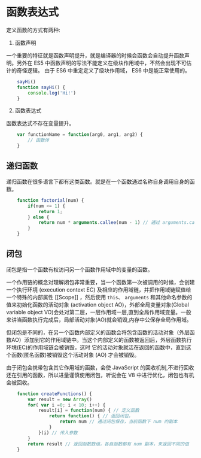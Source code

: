 # 函数表达式

定义函数的方式有两种:

1. 函数声明

一个重要的特征就是函数声明提升，就是编译器的时候会函数会自动提升函数声明。另外在 ES5 中函数声明的写法不能定义在级块作用域中，不然会出现不可估计的奇怪逻辑。 由于 ES6 中重定定义了级块作用域， ES6 中是能正常使用的。

```javascript
    sayHi()
    function sayHi() {
        console.log('Hi!')
    }
```


2. 函数表达式

函数表达式不存在变量提升。

```javascript
    var functionName = function(arg0, arg1, arg2) {
        // 函数体
    }
```

## 递归函数

递归函数在很多语言下都有这类函数。就是在一个函数通过名称自身调用自身的函数。

```javascript
    function factorial(num) {
        if(num <= 1) {
            return 1;
        } else {
            return num * arguments.callee(num - 1) // 通过 arguments.callee 获取自身函数名
        }
    }
```


## 闭包
闭包是指一个函数有权访问另一个函数作用域中的变量的函数。

一个作用链的概念对理解闭包非常重要，当一个函数第一次被调用的时候，会创建一个执行环境 (execution context EC) 及相应的作用域链，并把作用域链赋值给一个特殊的内部属性 [[Scope]] ，然后使用 `this`、 `arguments` 和其他命名参数的值来初始化函数的活动对象 (activation object AO)，外部全局变量对象(Global variable object VO)会处对第二层，一层作用域一层,直到全局作用域变量。一般来讲当函数执行完成后，局部活动对象(AO)就会销毁,内存中公保存全局作用域。

但闭包是不同的，在另一个函数内部定义的函数会将包含函数的活动对象（外层函数AO）添加到它的作用域链中。当这个内部定义的函数被返回后，外层函数执行环境(EC)的作用域链会被销毁，这时 它的活动对象就活在返回的函数中，直到这个函数(匿名函数)被销毁这个活动对象 (AO) 才会被销毁。

由于闭包会携带包含其它作用域的函数，会使 JavaScript 的回收机制,不进行回收还在引用的函数，所以进量谨慎使用闭包，听说会在 V8 中进行优化，闭包也有机会被回收。

```javascript
    function createFunctions() {
        var result = new Array()
        for( var i =0; i < 10; i++) {
            result[i] = function(num) { // 定义函数
                return function() { // 返回闭包，
                    return num // 通过闭包保存，当前函数下 num 的副本
                }
            }(i) // 传入参数
        }
        return result // 返回函数数组，各自函数都有 num 副本，来返回不同的值
    }
```




